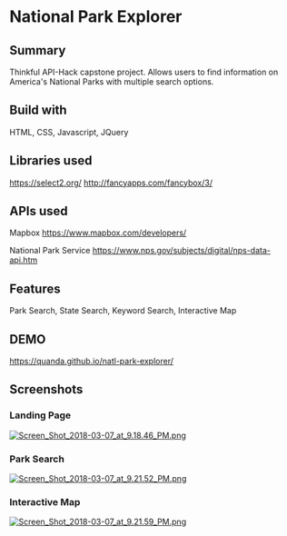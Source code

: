# National Park Explorer

## Summary
Thinkful API-Hack capstone project. Allows users to find information on America's National Parks with multiple search options.

## Build with
HTML, CSS, Javascript, JQuery

## Libraries used
https://select2.org/
http://fancyapps.com/fancybox/3/

## APIs used
Mapbox
https://www.mapbox.com/developers/

National Park Service
https://www.nps.gov/subjects/digital/nps-data-api.htm

## Features
Park Search, State Search, Keyword Search, Interactive Map

## DEMO
https://quanda.github.io/natl-park-explorer/

## Screenshots

### Landing Page
[![Screen_Shot_2018-03-07_at_9.18.46_PM.png](https://s10.postimg.org/6bou1hk7t/Screen_Shot_2018-03-07_at_9.18.46_PM.png)](https://postimg.org/image/td5f78jv9/)

### Park Search
[![Screen_Shot_2018-03-07_at_9.21.52_PM.png](https://s10.postimg.org/aktk3oq21/Screen_Shot_2018-03-07_at_9.21.52_PM.png)](https://postimg.org/image/ptjhhgjqd/)

### Interactive Map
[![Screen_Shot_2018-03-07_at_9.21.59_PM.png](https://s10.postimg.org/cpdx4rjyx/Screen_Shot_2018-03-07_at_9.21.59_PM.png)](https://postimg.org/image/etya5ullh/)


